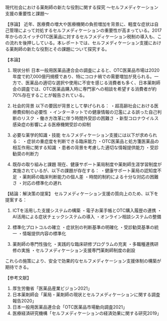 現代社会における薬剤師の新たな役割に関する探究
～セルフメディケーション支援の重要性と課題～

【序論】
近年、医療費の増大や医療機関の負担増加を背景に、軽度な症状は自己管理によって対処するセルフメディケーションの重要性が高まっている。2017年からのスイッチOTC医薬品に対するセルフメディケーション税制の導入も、この流れを後押ししている。本レポートでは、セルフメディケーション支援における薬剤師の新たな役割とその課題について探究する。

【本論】
1. 現状分析
日本一般用医薬品連合会の調査によると、OTC医薬品市場は2020年度で約7,000億円規模であり、特にコロナ禍での需要増加が見られる。一方で、医薬品の適切な選択や使用に不安を感じる消費者も多く、日本薬剤師会の調査では、OTC医薬品購入時に専門家への相談を希望する消費者が約70%存在することが報告されている。

2. 社会的背景
以下の要因が背景として挙げられる：
・超高齢社会における医療費抑制の必要性
・インターネットでの健康情報の氾濫による誤った自己判断のリスク
・働き方改革に伴う時間外受診の困難さ
・新型コロナウイルス感染症の影響による医療機関受診の抑制

3. 必要な薬学的知識・技能
セルフメディケーション支援には以下が求められる：
・症状の重症度を判断できる臨床能力
・OTC医薬品と処方箋医薬品の相互作用に関する知識
・患者の背景を考慮した適切な情報提供能力
・受診勧奨の判断力

4. 既存の取り組みと課題
現在、健康サポート薬局制度や薬剤師生涯学習制度が実施されているが、以下の課題が存在する：
・健康サポート薬局の認知度不足
・薬剤師の臨床判断能力の個人差
・時間的制約による十分な対応の困難さ
・対応の標準化の遅れ

【結論：解決策の提案】
セルフメディケーション支援の質向上のため、以下を提案する：

1. ICTを活用した支援システムの構築
・電子お薬手帳とOTC購入履歴の連携
・AI活用による症状チェックシステムの導入
・オンライン相談システムの整備

2. 標準化プロトコルの確立
・症状別の判断基準の明確化
・受診勧奨基準の統一
・情報提供内容の標準化

3. 薬剤師の専門性強化
・実践的な臨床研修プログラムの充実
・多職種連携研修の実施
・セルフメディケーション支援専門薬剤師制度の創設

これらの施策により、安全で効果的なセルフメディケーション支援体制の構築が期待できる。

【参考文献】
1. 厚生労働省「医薬品産業ビジョン2021」
2. 日本薬剤師会「薬局・薬剤師の現状とセルフメディケーションに関する調査報告2020」
3. 日本一般用医薬品連合会「OTC医薬品市場動向調査2021」
4. 医療経済研究機構「セルフメディケーションの経済効果に関する研究2019」